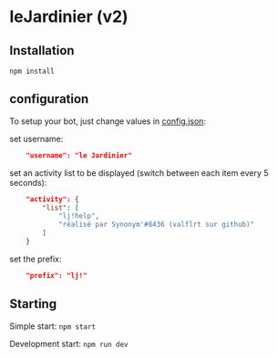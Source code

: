 # leJardinier (v2)

## Installation

`npm install`

## configuration

To setup your bot, just change values in [config.json](./config.json):

set username:
```json
	"username": "le Jardinier"
```

set an activity list to be displayed (switch between each item every 5 seconds):
```json
	"activity": { 
		"list": [
			"lj!help", 
			"réalisé par Synonym'#8436 (valflrt sur github)"
		]
	}
```

set the prefix:
```json
	"prefix": "lj!"
```

## Starting

Simple start:
`npm start`

Development start:
`npm run dev`
